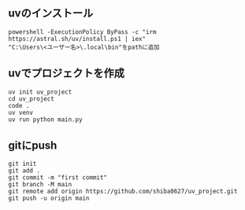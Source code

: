 ## uvのインストール
```
powershell -ExecutionPolicy ByPass -c "irm https://astral.sh/uv/install.ps1 | iex"
"C:\Users\<ユーザー名>\.local\bin"をpathに追加
```

## uvでプロジェクトを作成
```
uv init uv_project
cd uv_project
code .
uv venv
uv run python main.py
```

## gitにpush
```
git init
git add .
git commit -m "first commit"
git branch -M main
git remote add origin https://github.com/shiba0627/uv_project.git
git push -u origin main
```